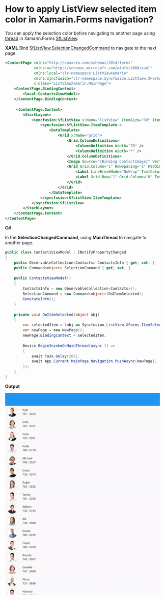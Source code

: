 # How to apply ListView selected item color in Xamarin.Forms navigation?

You can apply the selection color before navigating to another page using [thread](https://docs.microsoft.com/en-us/xamarin/essentials/main-thread) in Xamarin.Forms [SfListView](https://help.syncfusion.com/xamarin/listview/overview). 

**XAML**
Bind [SfListView.SelectionChangedCommand](https://help.syncfusion.com/cr/cref_files/xamarin/Syncfusion.SfListView.XForms~Syncfusion.ListView.XForms.SfListView~SelectionChangedCommand.html) to navigate to the next page.
``` xml
<ContentPage xmlns="http://xamarin.com/schemas/2014/forms"
             xmlns:x="http://schemas.microsoft.com/winfx/2009/xaml"
             xmlns:local="clr-namespace:ListViewXamarin"
             xmlns:syncfusion="clr-namespace:Syncfusion.ListView.XForms;assembly=Syncfusion.SfListView.XForms"
             x:Class="ListViewXamarin.MainPage">
    <ContentPage.BindingContext>
        <local:ContactsViewModel/>
    </ContentPage.BindingContext>

	 <ContentPage.Content>
        <StackLayout>
            <syncfusion:SfListView x:Name="listView" ItemSize="60" ItemsSource="{Binding ContactsInfo}" SelectionChangedCommand="{Binding SelectionCommand}">
                <syncfusion:SfListView.ItemTemplate >
                    <DataTemplate>
                        <Grid x:Name="grid">
                            <Grid.ColumnDefinitions>
                                <ColumnDefinition Width="70" />
                                <ColumnDefinition Width="*" />
                            </Grid.ColumnDefinitions>
                            <Image Source="{Binding ContactImage}" VerticalOptions="Center" HorizontalOptions="Center" HeightRequest="50" WidthRequest="50"/>
                            <Grid Grid.Column="1" RowSpacing="1" Padding="10,0,0,0" VerticalOptions="Center">
                                <Label LineBreakMode="NoWrap" TextColor="#474747" Text="{Binding ContactName}"/>
                                <Label Grid.Row="1" Grid.Column="0" TextColor="#474747" LineBreakMode="NoWrap" Text="{Binding ContactNumber}"/>
                            </Grid>
                        </Grid>
                    </DataTemplate>
                </syncfusion:SfListView.ItemTemplate>
            </syncfusion:SfListView>
        </StackLayout>
    </ContentPage.Content>
</ContentPage>
```
**C#**

In the **SelectionChangedCommand**, using **MainThread** to navigate to another page.
``` c#
public class ContactsViewModel : INotifyPropertyChanged
{
    public ObservableCollection<Contacts> ContactsInfo { get; set; }
    public Command<object> SelectionCommand { get; set; }

    public ContactsViewModel()
    {
        ContactsInfo = new ObservableCollection<Contacts>();
        SelectionCommand = new Command<object>(OnItemSelected);
        GenerateInfo();
    }

    private void OnItemSelected(object obj)
    {
        var selectedItem = (obj as Syncfusion.ListView.XForms.ItemSelectionChangedEventArgs).AddedItems[0] as Contacts;
        var newPage = new NewPage();
        newPage.BindingContext = selectedItem;

        Device.BeginInvokeOnMainThread(async () =>
        {
            await Task.Delay(200);
            await App.Current.MainPage.Navigation.PushAsync(newPage);
        });
    }
}
```
**Output**
 
![SelectionNavigation](https://github.com/SyncfusionExamples/selection-navigation-listview-xamarin/blob/master/ScreenShot/SelectionNavigation.gif)
